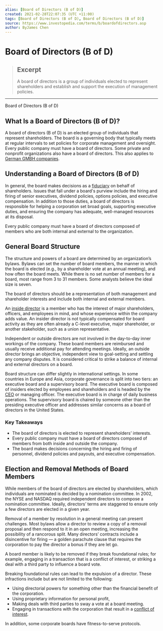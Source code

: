 ```yaml
---
alias: [Board of Directors (B of D)]
created: 2021-02-28T22:07:35 (UTC +11:00)
tags: [Board of Directors (B of D), Board of Directors (B of D)]
source: https://www.investopedia.com/terms/b/boardofdirectors.asp
author: ByJames Chen
---
```


# Board of Directors (B of D)

> ## Excerpt
> A board of directors is a group of individuals elected to represent shareholders and establish and support the execution of management policies.

---

Board of Directors (B of D)
## What Is a Board of Directors (B of D)?

A board of directors (B of D) is an elected group of individuals that represent shareholders. The board is a governing body that typically meets at regular intervals to set policies for corporate management and oversight. Every public company must have a board of directors. Some private and nonprofit organizations also have a board of directors. This also applies to [German GMBH companies](https://www.investopedia.com/ask/answers/what-is-gmbh/).

## Understanding a Board of Directors (B of D)

In general, the board makes decisions as a [fiduciary](https://www.investopedia.com/terms/f/fiduciary.asp) on behalf of shareholders. Issues that fall under a board's purview include the hiring and firing of senior executives, dividend policies, options policies, and executive compensation. In addition to those duties, a board of directors is responsible for helping a corporation set broad goals, supporting executive duties, and ensuring the company has adequate, well-managed resources at its disposal.

Every public company must have a board of directors composed of members who are both internal and external to the organization.

## General Board Structure

The structure and powers of a board are determined by an organization’s bylaws. Bylaws can set the number of board members, the manner in which the board is elected (e.g., by a shareholder vote at an annual meeting), and how often the board meets. While there is no set number of members for a board, most range from 3 to 31 members. Some analysts believe the ideal size is seven.

The board of directors should be a representation of both management and shareholder interests and include both internal and external members.

An [inside director](https://www.investopedia.com/terms/i/insidedirector.asp) is a member who has the interest of major shareholders, officers, and employees in mind, and whose experience within the company adds value. An insider director is not typically compensated for board activity as they are often already a C-level executive, major shareholder, or another stakeholder, such as a union representative.

Independent or outside directors are not involved in the day-to-day inner workings of the company. These board members are reimbursed and usually receive additional pay for attending meetings. Ideally, an outside director brings an objective, independent view to goal-setting and settling any company disputes. It is considered critical to strike a balance of internal and external directors on a board.

Board structure can differ slightly in international settings. In some countries in Europe and Asia, corporate governance is split into two tiers: an executive board and a supervisory board. The executive board is composed of insiders elected by employees and shareholders and is headed by the [CEO](https://www.investopedia.com/terms/c/ceo.asp) or managing officer. The executive board is in charge of daily business operations. The supervisory board is chaired by someone other than the presiding executive officer and addresses similar concerns as a board of directors in the United States.

### Key Takeaways

-   The board of directors is elected to represent shareholders’ interests.
-   Every public company must have a board of directors composed of members from both inside and outside the company.
-   The board makes decisions concerning the hiring and firing of personnel, dividend policies and payouts, and executive compensation.

## Election and Removal Methods of Board Members

While members of the board of directors are elected by shareholders, which individuals are nominated is decided by a nomination committee. In 2002, the NYSE and NASDAQ required independent directors to compose a nomination committee. Ideally, directors’ terms are staggered to ensure only a few directors are elected in a given year.

Removal of a member by resolution in a general meeting can present challenges. Most bylaws allow a director to review a copy of a removal proposal and then respond to it in an open meeting, increasing the possibility of a rancorous split. Many directors’ contracts include a disincentive for firing — a golden parachute clause that requires the corporation to pay the director a bonus if they are let go.

A board member is likely to be removed if they break foundational rules; for example, engaging in a transaction that is a conflict of interest, or striking a deal with a third party to influence a board vote.

Breaking foundational rules can lead to the expulsion of a director. These infractions include but are not limited to the following:

-   Using directorial powers for something other than the financial benefit of the corporation.
-   Using proprietary information for personal profit,
-   Making deals with third parties to sway a vote at a board meeting.
-   Engaging in transactions with the corporation that result in a [conflict of interest](https://www.investopedia.com/terms/c/conflict-of-interest.asp).

In addition, some corporate boards have fitness-to-serve protocols.
